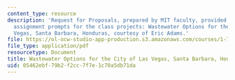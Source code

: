 ```yaml
---
content_type: resource
description: 'Request for Proposals, prepared by MIT faculty, provided as the initial
  assignment prompts for the class projects: Wastewater Options for the City of Las
  Vegas, Santa Barbara, Honduras, courtesy of Eric Adams.'
file: https://ol-ocw-studio-app-production.s3.amazonaws.com/courses/1-782-environmental-engineering-masters-of-engineering-project-fall-2007-spring-2008/05462ebf79b2f2cc7f7e1c70a5db71da_honduras_rfp.pdf
file_type: application/pdf
resourcetype: Document
title: Wastewater Options for the City of Las Vegas, Santa Barbara, Honduras
uid: 05462ebf-79b2-f2cc-7f7e-1c70a5db71da
---
```

